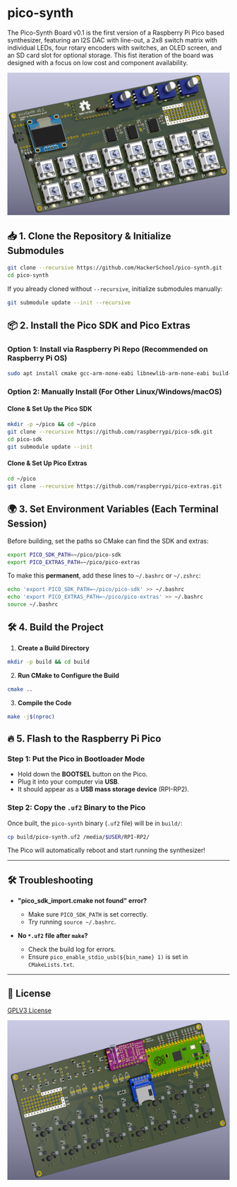 # pico-synth
The Pico-Synth Board v0.1 is the first version of a Raspberry Pi Pico based synthesizer, featuring an I2S DAC with line-out, a 2x8 switch matrix with individual LEDs, four rotary encoders with switches, an OLED screen, and an SD card slot for optional storage. This fist iteration of the board was designed with a focus on low cost and component availability.

<img src="https://github.com/HackerSchool/pico-synth/blob/main/hardware/electronics/Images/v0.1_Render_Front.png" width="600">

## 📥 1. Clone the Repository & Initialize Submodules

```sh
git clone --recursive https://github.com/HackerSchool/pico-synth.git
cd pico-synth
```

If you already cloned without `--recursive`, initialize submodules manually:

```sh
git submodule update --init --recursive
```

## 📦 2. Install the Pico SDK and Pico Extras

### **Option 1: Install via Raspberry Pi Repo (Recommended on Raspberry Pi OS)**
```sh
sudo apt install cmake gcc-arm-none-eabi libnewlib-arm-none-eabi build-essential
```

### **Option 2: Manually Install (For Other Linux/Windows/macOS)**
#### **Clone & Set Up the Pico SDK**
```sh
mkdir -p ~/pico && cd ~/pico
git clone --recursive https://github.com/raspberrypi/pico-sdk.git
cd pico-sdk
git submodule update --init
```

#### **Clone & Set Up Pico Extras**
```sh
cd ~/pico
git clone --recursive https://github.com/raspberrypi/pico-extras.git
```

## 🌍 3. Set Environment Variables (Each Terminal Session)

Before building, set the paths so CMake can find the SDK and extras:

```sh
export PICO_SDK_PATH=~/pico/pico-sdk
export PICO_EXTRAS_PATH=~/pico/pico-extras
```

To make this **permanent**, add these lines to `~/.bashrc` or `~/.zshrc`:

```sh
echo 'export PICO_SDK_PATH=~/pico/pico-sdk' >> ~/.bashrc
echo 'export PICO_EXTRAS_PATH=~/pico/pico-extras' >> ~/.bashrc
source ~/.bashrc
```

## 🛠 4. Build the Project

1. **Create a Build Directory**
```sh
mkdir -p build && cd build
```

2. **Run CMake to Configure the Build**
```sh
cmake ..
```

3. **Compile the Code**
```sh
make -j$(nproc)
```

## 🔥 5. Flash to the Raspberry Pi Pico

### **Step 1: Put the Pico in Bootloader Mode**
- Hold down the **BOOTSEL** button on the Pico.
- Plug it into your computer via **USB**.
- It should appear as a **USB mass storage device** (RPI-RP2).

### **Step 2: Copy the `.uf2` Binary to the Pico**

Once built, the `pico-synth` binary (`.uf2` file) will be in `build/`:
```sh
cp build/pico-synth.uf2 /media/$USER/RPI-RP2/
```

The Pico will automatically reboot and start running the synthesizer!

---

## 🛠 Troubleshooting

- **"pico_sdk_import.cmake not found" error?**
  - Make sure `PICO_SDK_PATH` is set correctly.
  - Try running `source ~/.bashrc`.

- **No `*.uf2` file after `make`?**
  - Check the build log for errors.
  - Ensure `pico_enable_stdio_usb(${bin_name} 1)` is set in `CMakeLists.txt`.

---

## 📜 License
[GPLV3 License](LICENSE)

<img src="https://github.com/HackerSchool/pico-synth/blob/main/hardware/electronics/Images/V0.1_Render_Back.png" width="600">
